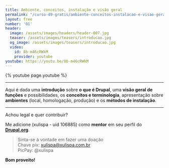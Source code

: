 ```yaml
---
title: Ambiente, conceitos, instalação e visão geral
permalink: "/curso-d9-gratis/ambiente-conceitos-instalacao-e-visao-geral/"
layout: free
number: '01'
header:
  image: /assets/images/headers/header-007.jpg
  teaser: /assets/images/teasers/introducao.jpg
  og_image: /assets/images/teasers/introducao.jpg
  video:
    id: 8b-m46cRWkM
    provider: youtube
youtube: https://youtu.be/8b-m46cRWkM
---
```


{% youtube page.youtube %}

---

Aqui é dada uma **introdução** sobre **o que é Drupal**, uma **visão geral de funções** e possibilidades, os **conceitos e terminologia**, apresentação sobre **ambientes** (local, homologação, produção) e os **métodos de instalação**.

---

Achou legal e quer contribuir?

Me adicione (xulispa - uid 106885) como **mentor** em seu perfil do **[Drupal.org](https://www.drupal.org/)**.

> Sinta-se à vontade em fazer uma doação \
> Chave pix: xulispa@xulispa.com.br \
> PicPay: @xulispa

**Bom proveito!**
